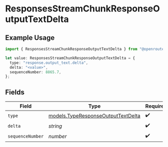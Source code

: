 # ResponsesStreamChunkResponseOutputTextDelta

## Example Usage

```typescript
import { ResponsesStreamChunkResponseOutputTextDelta } from "@openrouter/sdk/models";

let value: ResponsesStreamChunkResponseOutputTextDelta = {
  type: "response.output_text.delta",
  delta: "<value>",
  sequenceNumber: 8865.7,
};
```

## Fields

| Field                                                                          | Type                                                                           | Required                                                                       | Description                                                                    |
| ------------------------------------------------------------------------------ | ------------------------------------------------------------------------------ | ------------------------------------------------------------------------------ | ------------------------------------------------------------------------------ |
| `type`                                                                         | [models.TypeResponseOutputTextDelta](../models/typeresponseoutputtextdelta.md) | :heavy_check_mark:                                                             | N/A                                                                            |
| `delta`                                                                        | *string*                                                                       | :heavy_check_mark:                                                             | N/A                                                                            |
| `sequenceNumber`                                                               | *number*                                                                       | :heavy_check_mark:                                                             | N/A                                                                            |